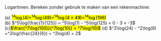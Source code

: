 Logaritmen. Bereken zonder gebruik te maken van een rekenmachine:

(a) <mark>$^{14}\log(4) + ^{14}\log(49) = ^{14}\log(4 \times 49) = ^{14}\log(196)$</mark>	
(b) $^5\log(\frac{1}{125}) = ^5\log(1) - ^5\log(125) = 0 - 3 = -3$
(c)<mark>$\frac{^7\log(100)}{^7log(10)} = ^7\log(10)$</mark>
(d) $^2\log(24) - ^2\log(6) =^2log(\frac{24}{6}) = ^2log(4) = 2$

